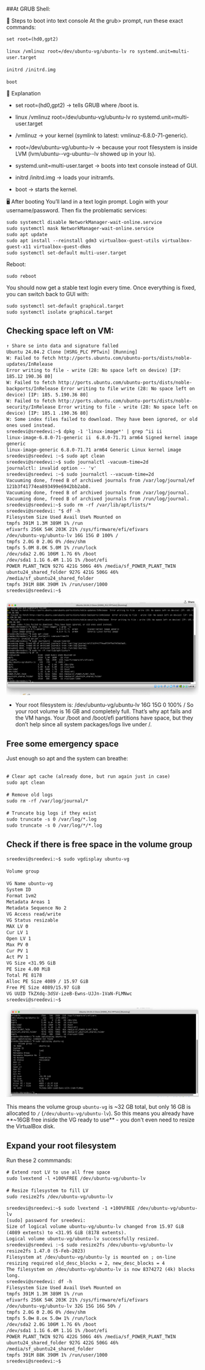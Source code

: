 

##At GRUB Shell:

🔧 Steps to boot into text console
At the grub> prompt, run these exact commands:
```
set root=(hd0,gpt2)

linux /vmlinuz root=/dev/ubuntu-vg/ubuntu-lv ro systemd.unit=multi-user.target

initrd /initrd.img

boot
```

📌 Explanation

- set root=(hd0,gpt2) → tells GRUB where /boot is.

- linux /vmlinuz root=/dev/ubuntu-vg/ubuntu-lv ro systemd.unit=multi-user.target

- /vmlinuz → your kernel (symlink to latest: vmlinuz-6.8.0-71-generic).

- root=/dev/ubuntu-vg/ubuntu-lv → because your root filesystem is inside LVM (lvm/ubuntu--vg-ubuntu--lv showed up in your ls).

- systemd.unit=multi-user.target → boots into text console instead of GUI.
- initrd /initrd.img → loads your initramfs.
- boot → starts the kernel.

🖥️ After booting
You’ll land in a text login prompt.
Login with your username/password.
Then fix the problematic services:

```
sudo systemctl disable NetworkManager-wait-online.service
sudo systemctl mask NetworkManager-wait-online.service
sudo apt update
sudo apt install --reinstall gdm3 virtualbox-guest-utils virtualbox-guest-x11 virtualbox-guest-dkms
sudo systemctl set-default multi-user.target
```

Reboot:
```
sudo reboot
```

You should now get a stable text login every time.
Once everything is fixed, you can switch back to GUI with:

```
sudo systemctl set-default graphical.target
sudo systemctl isolate graphical.target
```


## Checking space left on VM:

```
↑ Share se into data and signature falled 
Ubuntu 24.04.2 Clone [HSRG_PLC PPTwin] [Running] 
W: Failed to fetch http://ports.ubuntu.com/ubuntu-ports/dists/noble-updates/InRelease 
Error writing to file - write (28: No space left on device) [IP: 185.12 190.36 80] 
W: Failed to fetch http://ports.ubuntu.com/ubuntu-ports/dists/noble-backports/InRelease Error writing to file write (28: No space left on device) [IP: 185. 5.190.36 80] 
W: Failed to fetch http://ports.ubuntu.com/ubuntu-ports/dists/noble-security/InRelease Error writing to file - write (28: No space left on device) [IP: 185.1 .190.36 80] 
W: Some index files failed to download. They have been ignored, or old ones used instead. 
sreedevi@sreedevi:~$ dpkg -1 'linux-image*' | grep ^ii ii 
linux-image-6.8.0-71-generic ii  6.8.0-71.71 arm64 Signed kernel image generic
linux-image-generic 6.8.0-71.71 arm64 Generic Linux kernel image
sreedevi@sreedevi :~$ sudo apt clean      
sreedevi@sreedevi:~$ sudo journalctl -vacuum-time=2d 
journalctl: invalid option -- 'v' 
sreedevi@sreedevi :~$ sudo journalctl --vacuum-time=2d 
Vacuuming done, freed B of archived journals from /var/log/journal/ef 121b3f41774ea893499e6942bb2ab8. 
Vacuuming done, freed B of archived journals from /var/log/journal. 
Vacuuming done, freed B of archived journals from /run/log/journal. 
sreedevi@sreedevi:~$ sudo rm -rf /var/lib/apt/lists/* 
sreedevi@sreedevi: "$ df -h 
Filesystem Size Used Avail Use% Mounted on 
tmpfs 391M 1.3M 389M 1% /run 
efivarfs 256K 54K 203K 21% /sys/firmware/efi/efivars 
/dev/ubuntu-vg/ubuntu-lv 16G 15G Ø 100% / 
tmpfs 2.0G Ө 2.0G 0% /dev/shm
tmpfs 5.0M 8.0K 5.0M 1% /run/lock 
/dev/sda2 2.0G 106M 1.7G 6% /boot 
/dev/sda1 1.1G 6.4M 1.1G 1% /boot/efi 
POWER PLANT_TWIN 927G 421G 506G 46% /media/sf_POWER_PLANT_TWIN 
ubuntu24_shared_folder 927G 421G 506G 46% /media/sf_ubuntu24_shared_folder 
tmpfs 391M 88K 390M 1% /run/user/1000 
sreedevi@sreedevi:~$
```


![alt text](image-2.png)


- Your root filesystem is:
/dev/ubuntu-vg/ubuntu-lv   16G   15G   0   100%   /
So your root volume is 16 GB and completely full. That’s why apt fails and the VM hangs.
Your /boot and /boot/efi partitions have space, but they don’t help since all system packages/logs live under /.


## Free some emergency space
Just enough so apt and the system can breathe:

```

# Clear apt cache (already done, but run again just in case)
sudo apt clean

# Remove old logs
sudo rm -rf /var/log/journal/*

# Truncate big logs if they exist
sudo truncate -s 0 /var/log/*.log
sudo truncate -s 0 /var/log/*/*.log
```


## Check if there is free space in the volume group

```
sreedevi@sreedevi:~$ sudo vgdisplay ubuntu-vg 

Volume group 

VG Name ubuntu-vg 
System ID 
Format 1vm2 
Metadata Areas 1 
Metadata Sequence No 2 
VG Access read/write 
VG Status resizable 
MAX LV Ө 
Cur LV 1 
Open LV 1 
Max PV Ө 
Cur PV 1 
Act PV 1 
VG Size <31.95 GiB 
PE Size 4.00 MiB 
Total PE 8178 
Alloc PE Size 4089 / 15.97 GiB 
Free PE Size 4089/15.97 GiB 
VG UUID TkZXdq-3dSV-izeB-Ewns-UJJn-1VaN-FLMNwc 
sreedevi@sreedevi:~$
```

![alt text](image-1.png)

This means the volume group `ubuntu-vg` is ~32 GB total, but only 16 GB is allocated to `/` (`/dev/ubuntu-vg/ubuntu-lv`).
So this means you already have **~16GB free inside the VG ready to use** - you don't even need to resize the VirtualBox disk.


## Expand your root filesystem

Run these 2 commmands:
```
# Extend root LV to use all free space
sudo lvextend -l +100%FREE /dev/ubuntu-vg/ubuntu-lv

# Resize filesystem to fill LV
sudo resize2fs /dev/ubuntu-vg/ubuntu-lv
```

```
sreedevi@sreedevi:~$ sudo lvextend -1 +100%FREE /dev/ubuntu-vg/ubuntu-lv 
[sudo] password for sreedevi: 
Size of logical volume ubuntu-vg/ubuntu-lv changed from 15.97 GiB (4089 extents) to <31.95 GiB (8178 extents). 
Logical volume ubuntu-vg/ubuntu-lv successfully resized. 
sreedevi@sreedevi :~$ sudo resize2fs /dev/ubuntu-vg/ubuntu-lv resize2fs 1.47.0 (5-Feb-2023) 
Filesystem at /dev/ubuntu-vg/ubuntu-ly is mounted on ; on-line resizing required old_desc_blocks = 2, new_desc_blocks = 4 
The filesystem on /dev/ubuntu-vg/ubuntu-lv is now 8374272 (4k) blocks long. 
sreedevi@sreedevi: df -h 
Filesystem Size Used Avail Use% Mounted on 
tmpfs 391M 1.3M 389M 1% /run 
efivarfs 256K 54K 203K 21% /sys/firmware/efi/efivars 
/dev/ubuntu-vg/ubuntu-lv 32G 15G 16G 50% / 
tmpfs 2.0G Ө 2.0G 0% /dev/shm 
tmpfs 5.0м 8.ок 5.0м 1% /run/lock 
/dev/sda2 2.0G 106M 1.7G 6% /boot 
/dev/sda1 1.1G 6.4M 1.1G 1% /boot/efi 
POWER PLANT_TWIN 927G 422G 506G 46% /media/sf_POWER_PLANT_TWIN 
ubuntu24_shared_folder 927G 422G 506G 46% /media/sf_ubuntu24_shared_folder 
tmpfs 391M 88K 390M 1% /run/user/1000 
sreedevi@sreedevi:~$
```


